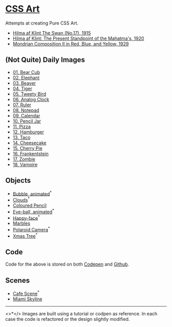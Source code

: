 # [CSS Art](https://janegca.github.io)

Attempts at creating Pure CSS Art.

- [Hilma af Klint The Swan (No.17), 1915](https://janegca.github.io/css-art/hilma/swan-17.html)
- [Hilma af Klint: The Present Standpoint of the Mahatma's, 1920](https://janegca.github.io/css-art/hilma/mahatma.html)
- [Mondrian Composition II in Red, Blue, and Yellow, 1929](https://janegca.github.io/css-art/mondrian/comp-II-rby.html)

## (Not Quite) Daily Images

- [01. Bear Cub](https://janegca.github.io/css-art/daily-images/01-bear-cub.html)
- [02. Elephant](https://janegca.github.io/css-art/daily-images/02-elephant.html)
- [03. Beaver](https://janegca.github.io/css-art/daily-images/03-beaver.html)
- [04. Tiger](https://janegca.github.io/css-art/daily-images/04-tiger.html)
- [05. Tweety Bird](https://janegca.github.io/css-art/daily-images/05-tweety.html)
- [06. Analog Clock](https://janegca.github.io/css-art/daily-images/06-clock)
- [07. Ruler](https://janegca.github.io/css-art/daily-images/07-ruler)
- [08. Notepad](https://janegca.github.io/css-art/daily-images/08-notepad)
- [09. Calendar](https://janegca.github.io/css-art/daily-images/09-calendar)
- [10. Pencil Jar](https://janegca.github.io/css-art/daily-images/10-pencil-jar)
- [11. Pizza](https://janegca.github.io/css-art/daily-images/11-pizza)
- [12. Hamburger](https://janegca.github.io/css-art/daily-images/12-hamburger)
- [13. Taco](https://janegca.github.io/css-art/daily-images/13-taco)
- [14. Cheesecake](https://janegca.github.io/css-art/daily-images/14-cheesecake)
- [15. Cherry Pie](https://janegca.github.io/css-art/daily-images/15-pie)
- [16. Frankentstein](https://janegca.github.io/css-art/daily-images/16-frankenstein)
- [17. Zombie](https://janegca.github.io/css-art/daily-images/17-zombie)
- [18. Vampire](https://janegca.github.io/css-art/daily-images/18-vampire)

## Objects

- [Bubble, animated](https://janegca.github.io/css-art/objects/bubble.html)<sup>\*</sup>
- [Clouds](https://janegca.github.io/css-art/objects/clouds.html)<sup>\*</sup>
- [Coloured Pencil](https://janegca.github.io/css-art/objects/pencil-green.html)
- [Eye-ball, animated](https://janegca.github.io/css-art/objects/eye-ball.html)<sup>\*</sup>
- [Happy-face](https://janegca.github.io/css-art/objects/happy-face.html)<sup>\*</sup>
- [Marbles](https://janegca.github.io/css-art/objects/marbles.html)
- [Polaroid Camera](https://janegca.github.io/css-art/objects/polaroid.html)<sup>\*</sup>
- [Xmas Tree](https://janegca.github.io/css-art/objects/xmas-tree.html)<sup>\*</sup>

## Code

Code for the above is stored on both
[Codepen](https://codepen.io/collection/XjjkgL) and
[Github](https://github.com/janegca/css-art).

## Scenes

- [Cafe Scene](https://janegca.github.io/css-art/scenes/cafe.html)<sup>\*</sup>
- [Miami Skyline](https://janegca.github.io/css-art/scenes/skyline-miami.html)

---

<>\*</> Images are built using a tutorial or codpen as reference. In each case
the code is refactored or the design slightly modified.
